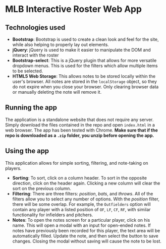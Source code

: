 # MLB Interactive Roster Web App

## Technologies used
* **Bootstrap**: Bootstrap is used to create a clean look and feel for the site, while also helping to properly lay out elements.
* **jQuery**: jQuery is used to make it easier to manipulate the DOM and interact with the roster
* **Bootstrap-select**: This is a jQuery plugin that allows for more versatile dropdown menus. This is used for the filters which allow multiple items to be selected.
* **HTML5 Web Storage**: This allows notes to be stored locally within the user's browser. All notes are stored in the `localStorage` object, so they do not expire when you close your browser. Only clearing browser data or manually deleting the note will remove it.

## Running the app
The application is a standalone website that does not require any server. Simply download the files contained in the repo and open `index.html` in a web browser. The app has been tested with Chrome. **Make sure that if the repo is downloaded as a `.zip` folder, you unzip before opening the app.**

## Using the app
This application allows for simple sorting, filtering, and note-taking on players.
* **Sorting**: To sort, click on a column header. To sort in the opposite direction, click on the header again. Clicking a new column will clear the sort on the previous column.
* **Filtering**: There are three filters: *position*, *bats*, and *throws*. All of the filters allow you to select any number of options. With the *position* filter, there will be some overlap. For example, the `Outfielders` option will contain any player with a listed position of `OF`, `LF`, `CF`, `RF`, with similar functionality for infielders and pitchers.
* **Notes**: To open the notes screen for a particular player, click on his name. This will open a modal with an input for open-ended notes. If notes have previously been recorded for this player, the text area will be automatically filled. Update the note, and then select the button to save changes. Closing the modal without saving will cause the note to be lost.
